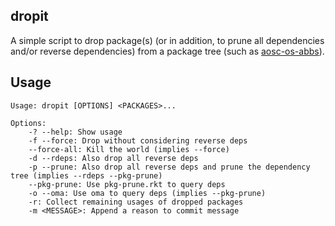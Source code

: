 dropit
---

A simple script to drop package(s) (or in addition, to prune all dependencies
and/or reverse dependencies) from a package tree (such as
[aosc-os-abbs](https://github.com/AOSC-Dev/aosc-os-abbs)).

Usage
---

```
Usage: dropit [OPTIONS] <PACKAGES>...

Options:
    -? --help: Show usage
    -f --force: Drop without considering reverse deps
    --force-all: Kill the world (implies --force)
    -d --rdeps: Also drop all reverse deps
    -p --prune: Also drop all reverse deps and prune the dependency tree (implies --rdeps --pkg-prune)
    --pkg-prune: Use pkg-prune.rkt to query deps
    -o --oma: Use oma to query deps (implies --pkg-prune)
    -r: Collect remaining usages of dropped packages
    -m <MESSAGE>: Append a reason to commit message
```
